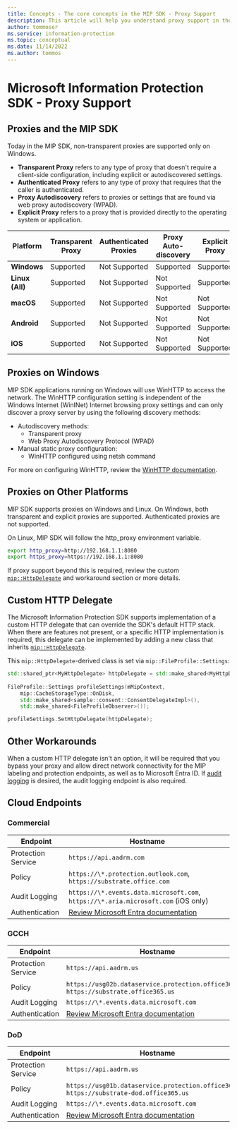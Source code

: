 ```yaml
---
title: Concepts - The core concepts in the MIP SDK - Proxy Support
description: This article will help you understand proxy support in the MIP SDK.
author: tommoser
ms.service: information-protection
ms.topic: conceptual
ms.date: 11/14/2022
ms.author: tommos
---
```


# Microsoft Information Protection SDK - Proxy Support

## Proxies and the MIP SDK

Today in the MIP SDK, non-transparent proxies are supported only on Windows.

* **Transparent Proxy** refers to any type of proxy that doesn't require a client-side configuration, including explicit or autodiscovered settings.
* **Authenticated Proxy** refers to any type of proxy that requires that the caller is authenticated.
* **Proxy Autodiscovery** refers to proxies or settings that are found via web proxy autodiscovery (WPAD).
* **Explicit Proxy** refers to a proxy that is provided directly to the operating system or application.
  
| Platform        | Transparent Proxy | Authenticated Proxies | Proxy Auto-discovery | Explicit Proxy |
| --------------- | ----------------- | --------------------- | -------------------- | -------------- |
| **Windows**     | Supported         | Not Supported         | Supported            | Supported      |
| **Linux (All)** | Supported         | Not Supported         | Not Supported        | Supported      |
| **macOS**       | Supported         | Not Supported         | Not Supported        | Not Supported  |
| **Android**     | Supported         | Not Supported         | Not Supported        | Not Supported  |
| **iOS**         | Supported         | Not Supported         | Not Supported        | Not Supported  |

## Proxies on Windows

MIP SDK applications running on Windows will use WinHTTP to access the network. The WinHTTP configuration setting is independent of the Windows Internet (WinINet) Internet browsing proxy settings and can only discover a proxy server by using the following discovery methods:

* Autodiscovery methods:
  * Transparent proxy
  * Web Proxy Autodiscovery Protocol (WPAD)
* Manual static proxy configuration:
  * WinHTTP configured using netsh command

For more on configuring WinHTTP, review the [WinHTTP documentation](/windows/win32/winhttp/winhttp-start-page).

## Proxies on Other Platforms

MIP SDK supports proxies on Windows and Linux. On Windows, both transparent and explicit proxies are supported. Authenticated proxies are not supported.

On Linux, MIP SDK will follow the http_proxy environment variable.

```bash
export http_proxy=http://192.168.1.1:8080
export https_proxy=https://192.168.1.1:8080
```

If proxy support beyond this is required, review the custom [`mip::HttpDelegate`](https://microsoftdocs.github.io/mip-sdk-docs/cpp/classHttpDelegate.html) and workaround section or more details.

## Custom HTTP Delegate

The Microsoft Information Protection SDK supports implementation of a custom HTTP delegate that can override the SDK's default HTTP stack. When there are features not present, or a specific HTTP implementation is required, this delegate can be implemented by adding a new class that inherits [`mip::HttpDelegate`](https://microsoftdocs.github.io/mip-sdk-docs/cpp/classHttpDelegate.html).

This `mip::HttpDelegate`-derived class is set via `mip::FileProfile::Settings`:

```cpp
std::shared_ptr<MyHttpDelegate> httpDelegate = std::make_shared<MyHttpDelegate>();
   
FileProfile::Settings profileSettings(mMipContext,
    mip::CacheStorageType::OnDisk,
    std::make_shared<sample::consent::ConsentDelegateImpl>(),
    std::make_shared<FileProfileObserver>());

profileSettings.SetHttpDelegate(httpDelegate);
```

## Other Workarounds

When a custom HTTP delegate isn't an option, it will be required that you bypass your proxy and allow direct network connectivity for the MIP labeling and protection endpoints, as well as to Microsoft Entra ID. If [audit logging](/azure/information-protection/reports-aip) is desired, the audit logging endpoint is also required.

## Cloud Endpoints

### Commercial

| Endpoint | Hostname |
| --- | --- |
| Protection Service | `https://api.aadrm.com` |
| Policy             | `https://\*.protection.outlook.com`, `https://substrate.office.com` |
| Audit Logging      | `https://\*.events.data.microsoft.com`, `https://\*.aria.microsoft.com` (iOS only) |
| Authentication     | [Review Microsoft Entra documentation](/azure/active-directory/develop/authentication-national-cloud#azure-ad-authentication-endpoints) |

### GCCH

| Endpoint           | Hostname |
| --- | --- |
| Protection Service | `https://api.aadrm.us` |
| Policy             | `https://usg02b.dataservice.protection.office365.us`, `https://substrate.office365.us` |
| Audit Logging      | `https://\*.events.data.microsoft.com`                                                  |
| Authentication     | [Review Microsoft Entra documentation](/azure/active-directory/develop/authentication-national-cloud#azure-ad-authentication-endpoints) |

### DoD

| Endpoint           | Hostname |
| --- | --- |
| Protection Service | `https://api.aadrm.us` |
| Policy             | `https://usg01b.dataservice.protection.office365.us`, `https://substrate-dod.office365.us` |
| Audit Logging      | `https://\*.events.data.microsoft.com` |
| Authentication     | [Review Microsoft Entra documentation](/azure/active-directory/develop/authentication-national-cloud#azure-ad-authentication-endpoints) |
